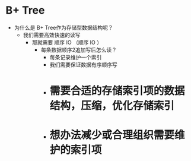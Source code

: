 # B+ Tree
- 为什么是 B+ Tree作为存储型数据结构呢？
	- 我们需要高效快速的读写
		- 那就需要 顺序 IO （顺序 IO ）
			-  每条数据顺序2追加写后怎么读？
				- 每条记录维护一个索引
				- 我们需要保证数据有序顺序写
				- # 需要合适的存储索引项的数据结构，压缩，优化存储索引
				- # 想办法减少或合理组织需要维护的索引项   
 